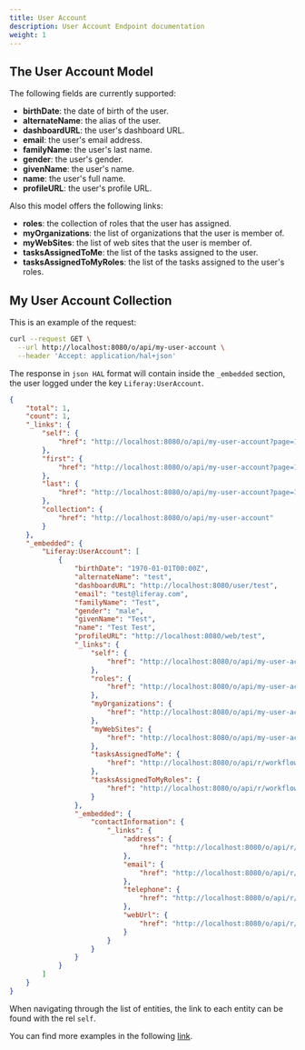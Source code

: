 ```yaml
---
title: User Account
description: User Account Endpoint documentation
weight: 1
---
```


## The User Account Model

The following fields are currently supported:

* **birthDate**: the date of birth of the user.
* **alternateName**: the alias of the user.
* **dashboardURL**: the user's dashboard URL.
* **email**: the user's email address.
* **familyName**: the user's last name.
* **gender**: the user's gender.
* **givenName**: the user's name.
* **name**: the user's full name.
* **profileURL**: the user's profile URL.

Also this model offers the following links:

* **roles**: the collection of roles that the user has assigned.
* **myOrganizations**: the list of organizations that the user is member of.
* **myWebSites**: the list of web sites that the user is member of.
* **tasksAssignedToMe**: the list of the tasks assigned to the user.
* **tasksAssignedToMyRoles**: the list of the tasks assigned to the user's roles.

## My User Account Collection

This is an example of the request: 

```bash
curl --request GET \
  --url http://localhost:8080/o/api/my-user-account \
  --header 'Accept: application/hal+json'
```

The response in `json HAL` format will contain inside the `_embedded` section, the user logged under the key `Liferay:UserAccount`.

```json
{
    "total": 1,
    "count": 1,
    "_links": {
        "self": {
            "href": "http://localhost:8080/o/api/my-user-account?page=1&per_page=30"
        },
        "first": {
            "href": "http://localhost:8080/o/api/my-user-account?page=1&per_page=30"
        },
        "last": {
            "href": "http://localhost:8080/o/api/my-user-account?page=1&per_page=30"
        },
        "collection": {
            "href": "http://localhost:8080/o/api/my-user-account"
        }
    },
    "_embedded": {
        "Liferay:UserAccount": [
            {
                "birthDate": "1970-01-01T00:00Z",
                "alternateName": "test",
                "dashboardURL": "http://localhost:8080/user/test",
                "email": "test@liferay.com",
                "familyName": "Test",
                "gender": "male",
                "givenName": "Test",
                "name": "Test Test",
                "profileURL": "http://localhost:8080/web/test",
                "_links": {
                    "self": {
                        "href": "http://localhost:8080/o/api/my-user-account/20139"
                    },
                    "roles": {
                        "href": "http://localhost:8080/o/api/my-user-account/20139/roles"
                    },
                    "myOrganizations": {
                        "href": "http://localhost:8080/o/api/my-user-account/20139/organization"
                    },
                    "myWebSites": {
                        "href": "http://localhost:8080/o/api/my-user-account/20139/web-site"
                    },
                    "tasksAssignedToMe": {
                        "href": "http://localhost:8080/o/api/r/workflow-tasks/assigned-to-me"
                    },
                    "tasksAssignedToMyRoles": {
                        "href": "http://localhost:8080/o/api/r/workflow-tasks/assigned-to-my-roles"
                    }
                },
                "_embedded": {
                    "contactInformation": {
                        "_links": {
                            "address": {
                                "href": "http://localhost:8080/o/api/r/addresses/20006:20139"
                            },
                            "email": {
                                "href": "http://localhost:8080/o/api/r/emails/20006:20139"
                            },
                            "telephone": {
                                "href": "http://localhost:8080/o/api/r/phones/20006:20139"
                            },
                            "webUrl": {
                                "href": "http://localhost:8080/o/api/r/web-urls/20006:20139"
                            }
                        }
                    }
                }
            }
        ]
    }
}
```

When navigating through the list of entities, the link to each entity can be found with the rel `self`.

You can find more examples in the following [link](/docs/my-user-account/examples.html).
